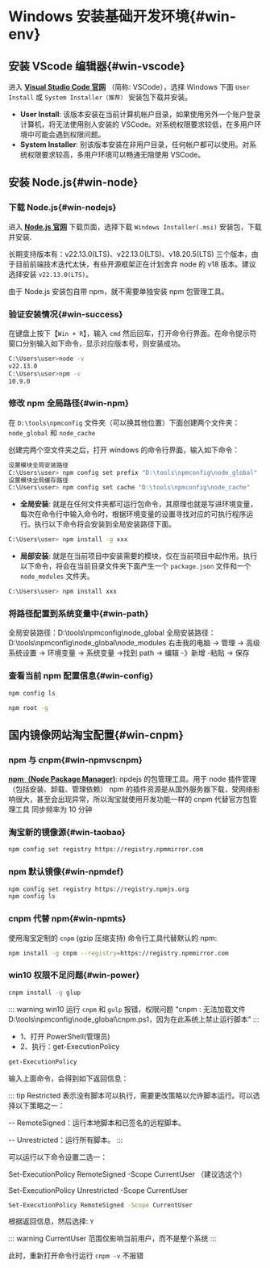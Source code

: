 # Windows 安装基础开发环境{#win-env}

## 安装 VScode 编辑器{#win-vscode}

进入 **[Visual Studio Code 官网](https://code.visualstudio.com/Download)** （简称: VSCode），选择 Windows 下面
`User Install` 或 `System Installer（推荐）` 安装包下载并安装。

- **User Install**: 该版本安装在当前计算机帐户目录，如果使用另外一个账户登录计算机，将无法使用别人安装的 VSCode。对系统权限要求较低，在多用户环境中可能会遇到权限问题。
- **System Installer**: 别该版本安装在非用户目录，任何帐户都可以使用。对系统权限要求较高，多用户环境可以畅通无阻使用 VSCode。

## 安装 Node.js{#win-node}

### 下载 Node.js{#win-nodejs}

进入 **[Node.js 官网](https://nodejs.org/zh-cn/download)** 下载页面，选择下载 `Windows Installer(.msi)` 安装包，下载并安装.

长期支持版本有：v22.13.0(LTS)、v22.13.0(LTS)、v18.20.5(LTS) 三个版本，由于目前前端技术迭代太快，有些开源框架正在计划舍弃 node 的 v18 版本。建议选择安装 `v22.13.0(LTS)`。

由于 Node.js 安装包自带 npm，就不需要单独安装 npm 包管理工具。

### 验证安装情况{#win-success}

在键盘上按下【`Win + R`】，输入 `cmd` 然后回车，打开命令行界面。在命令提示符窗口分别输入如下命令，显示对应版本号，则安装成功。

```sh [bash]
C:\Users\user>node -v
v22.13.0
C:\Users\user>npm -v
10.9.0
```

### 修改 npm 全局路径{#win-npm}

在 `D:\tools\npmconfig` 文件夹（可以换其他位置）下面创建两个文件夹：`node_global` 和 `node_cache`

创建完两个空文件夹之后，打开 windows 的命令行界面，输入如下命令：

```sh [bash]
设置模块全局安装路径
C:\Users\user> npm config set prefix "D:\tools\npmconfig\node_global"
设置模块全局缓存路径
C:\Users\user> npm config set cache "D:\tools\npmconfig\node_cache"
```

- **全局安装**: 就是在任何文件夹都可运行包命令，其原理也就是写进环境变量，每次在命令行中输入命令时，根据环境变量的设置寻找对应的可执行程序运行。执行以下命令将会安装到全局安装路径下面。

```sh [bash]
C:\Users\user> npm install -g xxx
```

- **局部安装**: 就是在当前项目中安装需要的模块，仅在当前项目中起作用。执行以下命令，将会在当前目录文件夹下面产生一个 `package.json` 文件和一个`node_modules` 文件夹。

```sh [bash]
C:\Users\user> npm install xxx
```

### 将路径配置到系统变量中{#win-path}

全局安装路径：D:\tools\npmconfig\node_global
全局安装路径：D:\tools\npmconfig\node_global\node_modules
右击我的电脑 -> 管理 -> 高级系统设置 -> 环境变量 -> 系统变量 ->找到 path -> 编辑 -》新增 -粘贴 -> 保存

### 查看当前 npm 配置信息{#win-config}

```sh [bash]
npm config ls
```

```sh [bash]
npm root -g
```

## 国内镜像网站淘宝配置{#win-cnpm}

### npm 与 cnpm{#win-npmvscnpm}

**[npm（Node Package Manager)](https://www.npmjs.com/)**: npdejs 的包管理工具。用于 node 插件管理（包括安装、卸载、管理依赖）
npm 的插件资源是从国外服务器下载，受网络影响很大，甚至会出现异常，所以淘宝就使用开发功能一样的 cnpm 代替官方包管理工具
同步频率为 10 分钟

### 淘宝新的镜像源{#win-taobao}

```sh [bash]
npm config set registry https://registry.npmmirror.com
```

### npm 默认镜像{#win-npmdef}

```sh [bash]
npm config set registry https://registry.npmjs.org
npm config ls
```

### cnpm 代替 npm{#win-npmts}

使用淘宝定制的 `cnpm` (gzip 压缩支持) 命令行工具代替默认的 npm:

```sh [bash]
npm install -g cnpm --registry=https://registry.npmmirror.com
```

### win10 权限不足问题{#win-power}

```sh [bash]
cnpm install -g glup
```

::: warning
win10 运行 `cnpm` 和 `gulp` 报错，权限问题 “cnpm : 无法加载文件 D:\tools\npmconfig\node_global\cnpm.ps1，因为在此系统上禁止运行脚本”
:::

- 1、打开 PowerShell(管理员)
- 2、执行：get-ExecutionPolicy

```sh [bash]
get-ExecutionPolicy
```

输入上面命令，会得到如下返回信息：

::: tip Restricted
表示没有脚本可以执行，需要更改策略以允许脚本运行。可以选择以下策略之一：

-- RemoteSigned：运行本地脚本和已签名的远程脚本。

-- Unrestricted：运行所有脚本。
:::

可以运行以下命令设置二选一：

Set-ExecutionPolicy RemoteSigned -Scope CurrentUser （建议选这个）

Set-ExecutionPolicy Unrestricted -Scope CurrentUser

```sh [bash]
Set-ExecutionPolicy RemoteSigned -Scope CurrentUser
```

根据返回信息，然后选择: `Y`

::: warning
CurrentUser 范围仅影响当前用户，而不是整个系统
:::

此时，重新打开命令行运行 `cnpm -v` 不报错
